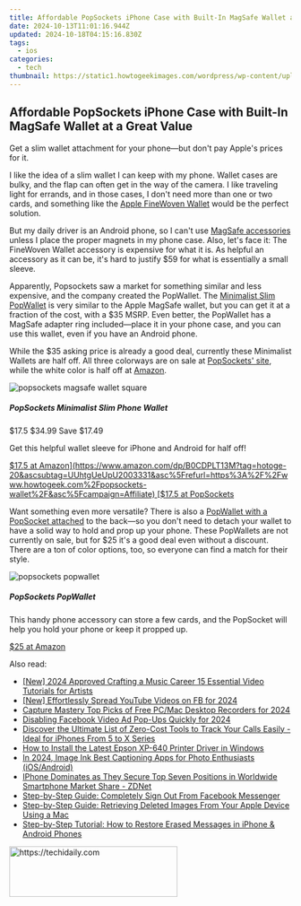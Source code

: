 ```yaml
---
title: Affordable PopSockets iPhone Case with Built-In MagSafe Wallet at a Great Value
date: 2024-10-13T11:01:16.944Z
updated: 2024-10-18T04:15:16.830Z
tags:
  - ios
categories:
  - tech
thumbnail: https://static1.howtogeekimages.com/wordpress/wp-content/uploads/2024/05/popsockets-magsafe-wallet.png
---
```


## Affordable PopSockets iPhone Case with Built-In MagSafe Wallet at a Great Value

Get a slim wallet attachment for your phone—but don't pay Apple's prices for it.

 I like the idea of a slim wallet I can keep with my phone. Wallet cases are bulky, and the flap can often get in the way of the camera. I like traveling light for errands, and in those cases, I don't need more than one or two cards, and something like the [Apple FineWoven Wallet](https://www.amazon.com/Apple-iPhone-FineWoven-Wallet-MagSafe/dp/B0CHWWMDXR?tag=hotoge-20&ascsubtag=UUhtgUeUpU2003331&asc%5Frefurl=https%3A%2F%2Fwww.howtogeek.com%2Fpopsockets-wallet%2F&asc%5Fcampaign=Affiliate) would be the perfect solution.

 But my daily driver is an Android phone, so I can't use [MagSafe accessories](https://facebook-video-footage.techidaily.com/new-2024-approved-achieving-broadcast-excellence-your-guide-to-youtubes-live-360-videos/) unless I place the proper magnets in my phone case. Also, let's face it: The FineWoven Wallet accessory is expensive for what it is. As helpful an accessory as it can be, it's hard to justify $59 for what is essentially a small sleeve.

 Apparently, Popsockets saw a market for something similar and less expensive, and the company created the PopWallet. The [Minimalist Slim PopWallet](https://www.amazon.com/dp/B0CDPLT13M?tag=hotoge-20&ascsubtag=UUhtgUeUpU2003331&asc%5Frefurl=https%3A%2F%2Fwww.howtogeek.com%2Fpopsockets-wallet%2F&asc%5Fcampaign=Affiliate) is very similar to the Apple MagSafe wallet, but you can get it at a fraction of the cost, with a $35 MSRP. Even better, the PopWallet has a MagSafe adapter ring included—place it in your phone case, and you can use this wallet, even if you have an Android phone.

 While the $35 asking price is already a good deal, currently these Minimalist Wallets are half off. All three colorways are on sale at [PopSockets' site](https://www.popsockets.com/en-us/p/wallets/phone-wallet/white-%E2%80%94-popwallet/806920.html?cgid=popwallet), while the white color is half off at [Amazon](https://www.amazon.com/dp/B0CDPLT13M?tag=hotoge-20&ascsubtag=UUhtgUeUpU2003331&asc%5Frefurl=https%3A%2F%2Fwww.howtogeek.com%2Fpopsockets-wallet%2F&asc%5Fcampaign=Affiliate).

![popsockets magsafe wallet square](https://static1.howtogeekimages.com/wordpress/wp-content/uploads/2024/05/popsockets-magsafe-wallet-square.png) 

#####  PopSockets Minimalist Slim Phone Wallet

$17.5 $34.99 Save $17.49 

Get this helpful wallet sleeve for iPhone and Android for half off!

[$17.5 at Amazon](https://www.amazon.com/dp/B0CDPLT13M?tag=hotoge-20&ascsubtag=UUhtgUeUpU2003331&asc%5Frefurl=https%3A%2F%2Fwww.howtogeek.com%2Fpopsockets-wallet%2F&asc%5Fcampaign=Affiliate) [$17.5 at PopSockets](https://www.popsockets.com/en-us/p/wallets/phone-wallet/white-%E2%80%94-popwallet/806920.html?cgid=popwallet) 

 Want something even more versatile? There is also a [PopWallet with a PopSocket attached](https://www.amazon.com/dp/B0CDN1V5G6?tag=hotoge-20&ascsubtag=UUhtgUeUpU2003331&asc%5Frefurl=https%3A%2F%2Fwww.howtogeek.com%2Fpopsockets-wallet%2F&asc%5Fcampaign=Affiliate) to the back—so you don't need to detach your wallet to have a solid way to hold and prop up your phone. These PopWallets are not currently on sale, but for $25 it's a good deal even without a discount. There are a ton of color options, too, so everyone can find a match for their style.

![popsockets popwallet](https://static1.howtogeekimages.com/wordpress/wp-content/uploads/2024/05/popsockets-popwallet.png) 

#####  PopSockets PopWallet

This handy phone accessory can store a few cards, and the PopSocket will help you hold your phone or keep it propped up.

[$25 at Amazon](https://www.amazon.com/PopSockets-PopWallet-Swappable-Repositionable-Wallet/dp/B07X4LYGLC?th=1&tag=hotoge-20&ascsubtag=UUhtgUeUpU2003331&asc%5Frefurl=https%3A%2F%2Fwww.howtogeek.com%2Fpopsockets-wallet%2F&asc%5Fcampaign=Affiliate)

<ins class="adsbygoogle"
     style="display:block"
     data-ad-format="autorelaxed"
     data-ad-client="ca-pub-7571918770474297"
     data-ad-slot="1223367746"></ins>

<ins class="adsbygoogle"
     style="display:block"
     data-ad-client="ca-pub-7571918770474297"
     data-ad-slot="8358498916"
     data-ad-format="auto"
     data-full-width-responsive="true"></ins>

<span class="atpl-alsoreadstyle">Also read:</span>
<div><ul>
<li><a href="https://facebook-record-videos.techidaily.com/new-2024-approved-crafting-a-music-career-15-essential-video-tutorials-for-artists/"><u>[New] 2024 Approved Crafting a Music Career 15 Essential Video Tutorials for Artists</u></a></li>
<li><a href="https://facebook-video-content.techidaily.com/new-effortlessly-spread-youtube-videos-on-fb-for-2024/"><u>[New] Effortlessly Spread YouTube Videos on FB for 2024</u></a></li>
<li><a href="https://digital-screen-recording.techidaily.com/capture-mastery-top-picks-of-free-pcmac-desktop-recorders-for-2024/"><u>Capture Mastery Top Picks of Free PC/Mac Desktop Recorders for 2024</u></a></li>
<li><a href="https://facebook-clips.techidaily.com/disabling-facebook-video-ad-pop-ups-quickly-for-2024/"><u>Disabling Facebook Video Ad Pop-Ups Quickly for 2024</u></a></li>
<li><a href="https://os-tips.techidaily.com/1723620267152-discover-the-ultimate-list-of-zero-cost-tools-to-track-your-calls-easily-ideal-for-iphones-from-5-to-x-series/"><u>Discover the Ultimate List of Zero-Cost Tools to Track Your Calls Easily - Ideal for iPhones From 5 to X Series</u></a></li>
<li><a href="https://driver-download.techidaily.com/how-to-install-the-latest-epson-xp-640-printer-driver-in-windows/"><u>How to Install the Latest Epson XP-640 Printer Driver in Windows</u></a></li>
<li><a href="https://some-techniques.techidaily.com/in-2024-image-ink-best-captioning-apps-for-photo-enthusiasts-iosandroid/"><u>In 2024, Image Ink Best Captioning Apps for Photo Enthusiasts (iOS/Android)</u></a></li>
<li><a href="https://tech-haven.techidaily.com/iphone-dominates-as-they-secure-top-seven-positions-in-worldwide-smartphone-market-share-zdnet/"><u>IPhone Dominates as They Secure Top Seven Positions in Worldwide Smartphone Market Share - ZDNet</u></a></li>
<li><a href="https://os-tips.techidaily.com/step-by-step-guide-completely-sign-out-from-facebook-messenger/"><u>Step-by-Step Guide: Completely Sign Out From Facebook Messenger</u></a></li>
<li><a href="https://os-tips.techidaily.com/step-by-step-guide-retrieving-deleted-images-from-your-apple-device-using-a-mac/"><u>Step-by-Step Guide: Retrieving Deleted Images From Your Apple Device Using a Mac</u></a></li>
<li><a href="https://os-tips.techidaily.com/step-by-step-tutorial-how-to-restore-erased-messages-in-iphone-and-android-phones/"><u>Step-by-Step Tutorial: How to Restore Erased Messages in iPhone & Android Phones</u></a></li>
</ul></div>

<!-- affiliate ads begin -->
<a href="https://aidotcom.pxf.io/c/5597632/2129041/19576" target="_top" id="2129041">
  <img src="//a.impactradius-go.com/display-ad/19576-2129041" border="0" alt="https://techidaily.com" width="300" height="90"/>
</a>
<img height="0" width="0" src="https://aidotcom.pxf.io/i/5597632/2129041/19576" style="position:absolute;visibility:hidden;" border="0" />
<!-- affiliate ads end -->

